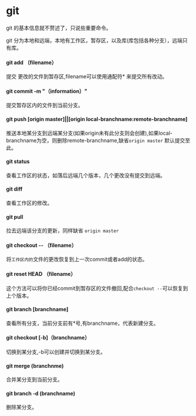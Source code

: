 # git 

git 的基本信息就不赘述了，只说些重要命令。

git 分为本地和远端，本地有工作区，暂存区，以及库(库包括各种分支），远端只有库。

#### git add （filename）

提交 更改的文件到暂存区,filename可以使用通配符* 来提交所有改动。

#### git commit -m "（information）"

提交暂存区内的文件到当前分支。

#### git push [origin master]||[origin local-branchname:remote-branchname]

推送本地某分支到远端某分支(如果origin未有此分支则会创建),如果local-branchname为空，则删除remote-branchname,缺省`origin master` 默认提交至此。

#### git status

查看工作区的状态，如落后远端几个版本，几个更改没有提交到远端。

#### git diff 

查看工作区的修改。

#### git pull 

拉去远端该分支的更新，同样缺省 `origin master`

#### git checkout -- （filename）

将`工作区内的`文件的更改恢复到上一次commit或者add的状态。

#### git reset HEAD （filename）

这个方法可以将你已经commit到暂存区的文件撤回,配合`checkout --`可以恢复到上个版本。

#### git branch [branchname]

查看所有分支，当前分支前有*号,有branchname，代表新建分支。

#### git checkout [-b]（branchname）

切换到某分支,-b可以创建并切换到某分支。

#### git merge (branchnme)

合并某分支到当前分支。

#### git branch -d (branchname)

删除某分支。


